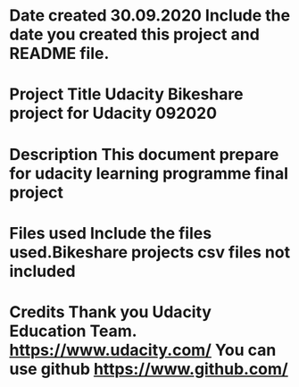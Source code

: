 # Date created 30.09.2020 Include the date you created this project and README file.
# Project Title Udacity Bikeshare project for Udacity 092020
# Description This document prepare for udacity learning programme final project
# Files used Include the files used.Bikeshare projects csv files not included
# Credits Thank you Udacity Education Team. https://www.udacity.com/ You can use github https://www.github.com/